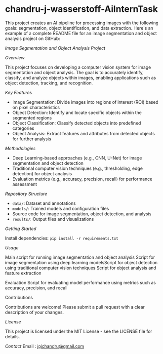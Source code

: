 # chandru-j-wasserstoff-AiInternTask
This project creates an AI pipeline for processing images with the following goals: segmentation, object identification, and data extraction. 
Here's an example of a complete README file for an image segmentation and object analysis project on GitHub:

*Image Segmentation and Object Analysis Project*

*Overview*

This project focuses on developing a computer vision system for image segmentation and object analysis. The goal is to accurately identify, classify, and analyze objects within images, enabling applications such as object detection, tracking, and recognition.

*Key Features*

- Image Segmentation: Divide images into regions of interest (ROI) based on pixel characteristics
- Object Detection: Identify and locate specific objects within the segmented regions
- Object Classification: Classify detected objects into predefined categories
- Object Analysis: Extract features and attributes from detected objects for further analysis

*Methodologies*

- Deep Learning-based approaches (e.g., CNN, U-Net) for image segmentation and object detection
- Traditional computer vision techniques (e.g., thresholding, edge detection) for object analysis
- Evaluation metrics (e.g., accuracy, precision, recall) for performance assessment


*Repository Structure*

- `data/`: Dataset and annotations
- `models/`: Trained models and configuration files
- Source code for image segmentation, object detection, and analysis
- `results/`: Output files and visualizations

*Getting Started*

Install dependencies: `pip install -r requirements.txt`

*Usage*

Main script for running image segmentation and object analysis
Script for image segmentation using deep learning modelsScript for object detection using traditional computer vision techniques 
Script for object analysis and feature extraction

Evaluation 
Script for evaluating model performance using metrics such as accuracy, precision, and recall

Contributions

Contributions are welcome! Please submit a pull request with a clear description of your changes.

*License*

This project is licensed under the MIT License - see the LICENSE file for details.

*Contact*
Email : jpjchandru@gmail.com
